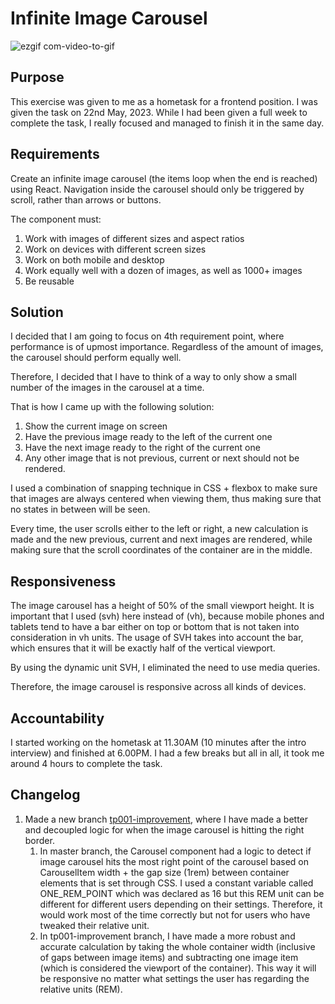 #   Infinite Image Carousel
![ezgif com-video-to-gif](https://github.com/LorenzoElenkov/InfiniteCarousel-Betty/assets/95830881/deb4a625-2fbb-4933-a607-78f9c77e9451)

##  Purpose
This exercise was given to me as a hometask for a frontend position. I was given the task on 22nd May, 2023.
While I had been given a full week to complete the task, I really focused and managed to finish it in the same day.

##  Requirements
Create an infinite image carousel (the items loop when the end is reached) using React.
Navigation inside the carousel should only be triggered by scroll, rather than arrows or buttons.

The component must:
1.  Work with images of different sizes and aspect ratios
2.  Work on devices with different screen sizes
3.  Work on both mobile and desktop
4.  Work equally well with a dozen of images, as well as 1000+ images
5.  Be reusable

##  Solution
I decided that I am going to focus on 4th requirement point, where performance is of upmost importance. Regardless of the amount of images, the carousel should perform equally well.

Therefore, I decided that I have to think of a way to only show a small number of the images in the carousel at a time.

That is how I came up with the following solution:
1.  Show the current image on screen
2.  Have the previous image ready to the left of the current one
3.  Have the next image ready to the right of the current one
4.  Any other image that is not previous, current or next should not be rendered.

I used a combination of snapping technique in CSS + flexbox to make sure that images are always centered when viewing them, thus making sure that no states in between will be seen.

Every time, the user scrolls either to the left or right, a new calculation is made and the new previous, current and next images are rendered, while making sure that the scroll coordinates of the container are in the middle.

##  Responsiveness
The image carousel has a height of 50% of the small viewport height. It is important that I used (svh) here instead of (vh), because mobile phones and tablets tend to have a bar either on top or bottom that is not taken into consideration in vh units. The usage of SVH takes into account the bar, which ensures that it will be exactly half of the vertical viewport.

By using the dynamic unit SVH, I eliminated the need to use media queries.

Therefore, the image carousel is responsive across all kinds of devices.

##  Accountability
I started working on the hometask at 11.30AM (10 minutes after the intro interview) and finished at 6.00PM. I had a few breaks but all in all, it took me around 4 hours to complete the task.

## Changelog
1.  Made a new branch [tp001-improvement](https://github.com/LorenzoElenkov/InfiniteCarousel-Betty/tree/tp001-improvement), where I have made a better and decoupled logic for when the image carousel is hitting the right border.
    1.  In master branch, the Carousel component had a logic to detect if image carousel hits the most right point of the carousel based on CarouselItem width + the gap size (1rem) between container elements that is set through CSS. I used a constant variable called ONE_REM_POINT which was declared as 16 but this REM unit can be different for different users depending on their settings. Therefore, it would work most of the time correctly but not for users who have tweaked their relative unit.
    2.  In tp001-improvement branch, I have made a more robust and accurate calculation by taking the whole container width (inclusive of gaps between image items) and subtracting one image item (which is considered the viewport of the container). This way it will be responsive no matter what settings the user has regarding the relative units (REM).
